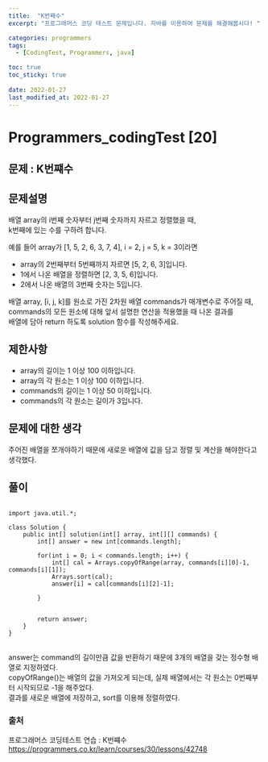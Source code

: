 ```yaml
---
title:  "K번째수"
excerpt: "프로그래머스 코딩 테스트 문제입니다. 자바를 이용하여 문제를 해결해봅시다! "

categories: programmers
tags:
  - [CodingTest, Programmers, java]

toc: true
toc_sticky: true
 
date: 2022-01-27
last_modified_at: 2022-01-27
---
```

# Programmers_codingTest [20]

## 문제 : K번쨰수

## 문제설명  
배열 array의 i번째 숫자부터 j번째 숫자까지 자르고 정렬했을 때,  
k번째에 있는 수를 구하려 합니다.  

예를 들어 array가 [1, 5, 2, 6, 3, 7, 4], i = 2, j = 5, k = 3이라면  

- array의 2번째부터 5번째까지 자르면 [5, 2, 6, 3]입니다.  
- 1에서 나온 배열을 정렬하면 [2, 3, 5, 6]입니다.  
- 2에서 나온 배열의 3번째 숫자는 5입니다.  

배열 array, [i, j, k]를 원소로 가진 2차원 배열 commands가 매개변수로 주어질 때,  
commands의 모든 원소에 대해 앞서 설명한 연산을 적용했을 때 나온 결과를  
배열에 담아 return 하도록 solution 함수를 작성해주세요.  

## 제한사항
- array의 길이는 1 이상 100 이하입니다.  
- array의 각 원소는 1 이상 100 이하입니다.  
- commands의 길이는 1 이상 50 이하입니다.  
- commands의 각 원소는 길이가 3입니다.  
  
 

## 문제에 대한 생각
주어진 배열을 쪼개야하기 때문에 새로운 배열에 값을 담고 정렬 및 계산을 해야한다고 생각했다.  

## 풀이
<pre>
<code>
import java.util.*;

class Solution {
    public int[] solution(int[] array, int[][] commands) {
        int[] answer = new int[commands.length];
        
        for(int i = 0; i < commands.length; i++) {
            int[] cal = Arrays.copyOfRange(array, commands[i][0]-1, commands[i][1]);
            Arrays.sort(cal);
            answer[i] = cal[commands[i][2]-1];
            
        }
        
        
        return answer;
    }
}
</code>
</pre> 

answer는 command의 길이만큼 값을 반환하기 때문에 3개의 배열을 갖는 정수형 배열로 지정하였다.  
copyOfRange()는 배열의 값을 가져오게 되는데, 실제 배열에서는 각 원소는 0번째부터 시작되므로 -1을 해주었다.  
결과를 새로운 배열에 저장하고, sort를 이용해 정렬하였다.  
### 출처

프로그래머스 코딩테스트 연습 : K번쨰수   
https://programmers.co.kr/learn/courses/30/lessons/42748